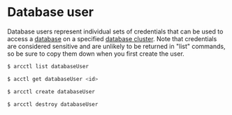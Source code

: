 # Database user

Database users represent individual sets of credentials that can be used to access a [database](../database/)
on a specified [database cluster](../databaseCluster/). Note that credentials are considered sensitive and are unlikely
to be returned in "list" commands, so be sure to copy them down when you first create the user.

```sh
$ arcctl list databaseUser

$ acctl get databaseUser <id>

$ arcctl create databaseUser

$ arcctl destroy databaseUser
```
